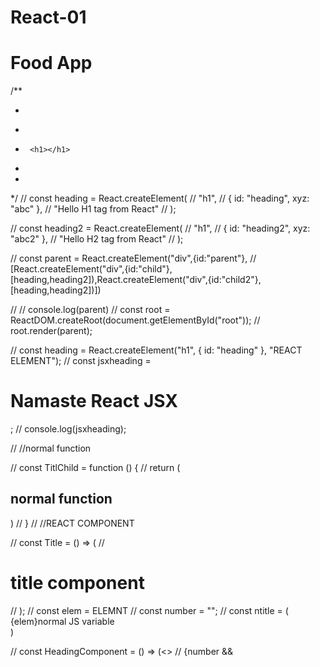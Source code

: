 # React-01

# Food App


/**
 * <div>
 *  <div>
 *      <h1></h1>
 *  </div>
 * </div>
 */
// const heading = React.createElement(
//     "h1",
//     { id: "heading", xyz: "abc" },
//     "Hello H1 tag from React"
//   );

//   const heading2 = React.createElement(
//     "h1",
//     { id: "heading2", xyz: "abc2" },
//     "Hello H2 tag from React"
//   );

// const parent = React.createElement("div",{id:"parent"},
// [React.createElement("div",{id:"child"},[heading,heading2]),React.createElement("div",{id:"child2"},[heading,heading2])])

// // console.log(parent)
// const root = ReactDOM.createRoot(document.getElementById("root"));
// root.render(parent);

// const heading = React.createElement("h1", { id: "heading" }, "REACT ELEMENT");
// const jsxheading = <h1 id="heading" tabIndex={5}>Namaste React JSX</h1>;
// console.log(jsxheading);

// //normal function

// const TitlChild = function () {
//   return (<h2>normal function </h2>)
// }
// //REACT COMPONENT

// const Title = () => (
//   <div><TitlChild /><h1 className="heading">title component</h1> </div>
// );
// const elem = <span>ELEMNT</span>
// const number = "";
// const ntitle = (<div>{elem}normal JS variable </div>)

// const HeadingComponent = () =>  (<>
//   {number && <Title />}
//   {ntitle}
//   {/* <Title /> */}
//   <h1>HEading component </h1></>)
// const root = ReactDOM.createRoot(document.getElementById("root"));

// root.render(<HeadingComponent />);

//REACT-04

/**
 * Header
 *  - logo
 *  - nav Items
 * Body
 *  - Search
 *  - RestaurantContainer
 *    -RestaurantCard
 *    -
 */
Default Export/Import 

- Default i.e export default Component 
- import Component from ""


Named Export/Import 

export const Component ;
import {Component} from "path
